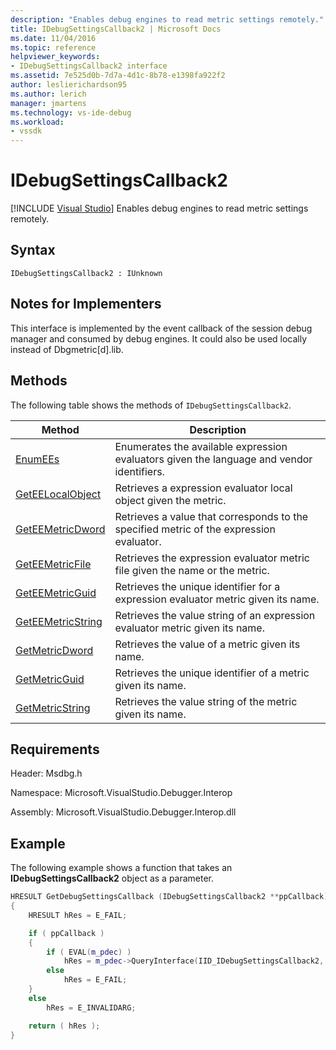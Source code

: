 ```yaml
---
description: "Enables debug engines to read metric settings remotely."
title: IDebugSettingsCallback2 | Microsoft Docs
ms.date: 11/04/2016
ms.topic: reference
helpviewer_keywords:
- IDebugSettingsCallback2 interface
ms.assetid: 7e525d0b-7d7a-4d1c-8b78-e1398fa922f2
author: leslierichardson95
ms.author: lerich
manager: jmartens
ms.technology: vs-ide-debug
ms.workload:
- vssdk
---
```

# IDebugSettingsCallback2

 [!INCLUDE [Visual Studio](~/includes/applies-to-version/vs-windows-only.md)]
Enables debug engines to read metric settings remotely.

## Syntax

```
IDebugSettingsCallback2 : IUnknown
```

## Notes for Implementers
This interface is implemented by the event callback of the session debug manager and consumed by debug engines. It could also be used locally instead of Dbgmetric[d].lib.

## Methods
The following table shows the methods of `IDebugSettingsCallback2`.

|Method|Description|
|------------|-----------------|
|[EnumEEs](../../../extensibility/debugger/reference/idebugsettingscallback2-enumees.md)|Enumerates the available expression evaluators given the language and vendor identifiers.|
|[GetEELocalObject](../../../extensibility/debugger/reference/idebugsettingscallback2-geteelocalobject.md)|Retrieves a expression evaluator local object given the metric.|
|[GetEEMetricDword](../../../extensibility/debugger/reference/idebugsettingscallback2-geteemetricdword.md)|Retrieves a value that corresponds to the specified metric of the expression evaluator.|
|[GetEEMetricFile](../../../extensibility/debugger/reference/idebugsettingscallback2-geteemetricfile.md)|Retrieves the expression evaluator metric file given the name or the metric.|
|[GetEEMetricGuid](../../../extensibility/debugger/reference/idebugsettingscallback2-geteemetricguid.md)|Retrieves the unique identifier for a expression evaluator metric given its name.|
|[GetEEMetricString](../../../extensibility/debugger/reference/idebugsettingscallback2-geteemetricstring.md)|Retrieves the value string of an expression evaluator metric given its name.|
|[GetMetricDword](../../../extensibility/debugger/reference/idebugsettingscallback2-getmetricdword.md)|Retrieves the value of a metric given its name.|
|[GetMetricGuid](../../../extensibility/debugger/reference/idebugsettingscallback2-getmetricguid.md)|Retrieves the unique identifier of a metric given its name.|
|[GetMetricString](../../../extensibility/debugger/reference/idebugsettingscallback2-getmetricstring.md)|Retrieves the value string of the metric given its name.|

## Requirements
Header: Msdbg.h

Namespace: Microsoft.VisualStudio.Debugger.Interop

Assembly: Microsoft.VisualStudio.Debugger.Interop.dll

## Example
The following example shows a function that takes an **IDebugSettingsCallback2** object as a parameter.

```cpp
HRESULT GetDebugSettingsCallback (IDebugSettingsCallback2 **ppCallback)
{
    HRESULT hRes = E_FAIL;

    if ( ppCallback )
    {
        if ( EVAL(m_pdec) )
            hRes = m_pdec->QueryInterface(IID_IDebugSettingsCallback2, (void **)ppCallback);
        else
            hRes = E_FAIL;
    }
    else
        hRes = E_INVALIDARG;

    return ( hRes );
}
```
